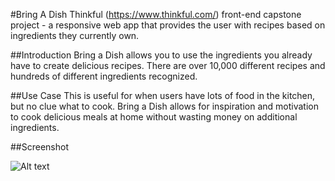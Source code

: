 #Bring A Dish Thinkful (https://www.thinkful.com/) front-end capstone project - a responsive web app that provides the user with recipes based on ingredients they currently own.

##Introduction Bring a Dish allows you to use the ingredients you already have to create delicious recipes. There are over 10,000 different recipes and hundreds of different ingredients recognized.

##Use Case This is useful for when users have lots of food in the kitchen, but no clue what to cook. Bring a Dish allows for inspiration and motivation to cook delicious meals at home without wasting money on additional ingredients.

##Screenshot

![Alt text](/aaronleebrooks/bring-a-dish/blob/master/Screenshot.PNG?raw=true "Optional Title")
